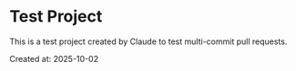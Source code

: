 # Test Project

This is a test project created by Claude to test multi-commit pull requests.

Created at: 2025-10-02
